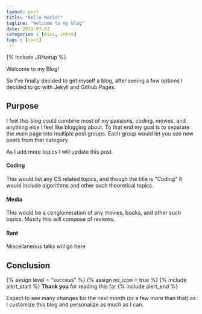 ```yaml
---
layout: post
title: "Hello World!"
tagline: "Welcome to my blog"
date: 2013-07-03
categories : [misc, intro]
tags : [rant]
---
```

{% include JB/setup %}

Welcome to my Blog!

So I've finally decided to get myself a blog, after seeing a few options I decided to go with Jekyll and Github Pages.


## Purpose

I feel this blog could combine most of my passions, coding, movies, and anything else I feel like blogging about. To that end my goal is to separate the main page into multiple post groups. Each group would let you see new posts from that category.

As I add more topics I will update this post.


#### Coding

This would list any CS related topics, and though the title is "Coding" it would include algorithms and other such theoretical topics.


#### Media

This would be a conglomeration of any movies, books, and other such topics. Mostly this will compose of reviews.

#### Rant

Miscellaneous talks will go here


## Conclusion

{% assign level = "success" %}
{% assign no_icon = true %}
{% include alert_start %}
  <strong>Thank you</strong> for reading this far
{% include alert_end %}

Expect to see many changes for the next month (or a few more than that) as I customize this blog and personalize as much as I can.




